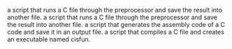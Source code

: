 a script that runs a C file through the preprocessor and save the result into another file.
a script that runs a C file through the preprocessor and save the result into another file.
 a script that generates the assembly code of a C code and save it in an output file.
  a script that compiles a C file and creates an executable named cisfun.
